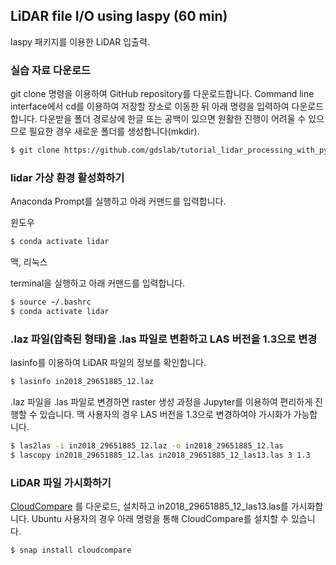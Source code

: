 
## LiDAR file I/O using laspy (60 min)

laspy 패키지를 이용한 LiDAR 입출력.

### 실습 자료 다운로드

git clone 명령을 이용하여 GitHub repository를 다운로드합니다. Command line interface에서 cd를 이용하여 저장할 장소로 이동한 뒤 아래 명령을 입력하여 다운로드합니다. 다운받을 폴더 경로상에 한글 또는 공백이 있으면 원활한 진행이 어려울 수 있으므로 필요한 경우 새로운 폴더를 생성합니다(mkdir).

```bash
$ git clone https://github.com/gdslab/tutorial_lidar_processing_with_python.git
```
### lidar 가상 환경 활성화하기

Anaconda Prompt를 실행하고 아래 커맨드를 입력합니다.

윈도우
```bash
$ conda activate lidar
```

맥, 리눅스

terminal을 실행하고 아래 커맨드를 입력합니다.
```bash
$ source ~/.bashrc
$ conda activate lidar
```

### .laz 파일(압축된 형태)을 .las 파일로 변환하고 LAS 버전을 1.3으로 변경

lasinfo를 이용하여 LiDAR 파일의 정보를 확인합니다.

```bash
$ lasinfo in2018_29651885_12.laz
```

.laz 파일을 .las 파일로 변경하면 raster 생성 과정을 Jupyter를 이용하여 편리하게 진행할 수 있습니다. 맥 사용자의 경우 LAS 버전을 1.3으로 변경하여야 가시화가 가능합니다.

```bash
$ las2las -i in2018_29651885_12.laz -o in2018_29651885_12.las
$ lascopy in2018_29651885_12.las in2018_29651885_12_las13.las 3 1.3
```

### LiDAR 파일 가시화하기

[CloudCompare](https://www.danielgm.net/cc/) 를 다운로드, 설치하고 in2018_29651885_12_las13.las를 가시화합니다. Ubuntu 사용자의 경우 아래 명령을 통해 CloudCompare를 설치할 수 있습니다.

```bash
$ snap install cloudcompare
```
